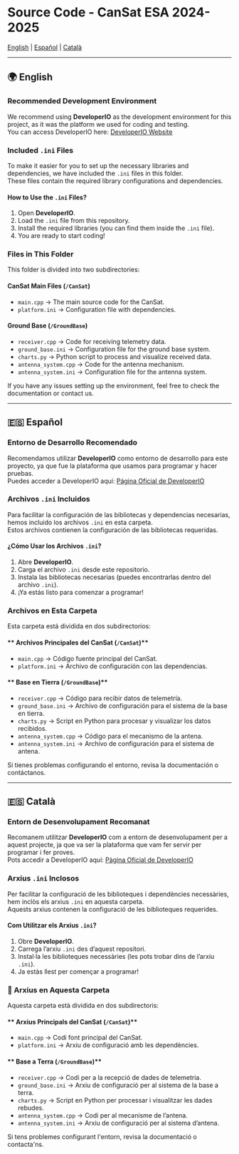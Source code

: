 # Source Code - CanSat ESA 2024-2025  

[English](#-english) | [Español](#-español) | [Català](#-català)  

---

## 🌍 English  

### Recommended Development Environment  

We recommend using **DeveloperIO** as the development environment for this project, as it was the platform we used for coding and testing.  
You can access DeveloperIO here: [DeveloperIO Website](https://developerio.com/)  

### Included `.ini` Files  

To make it easier for you to set up the necessary libraries and dependencies, we have included the `.ini` files in this folder.  
These files contain the required library configurations and dependencies.  

#### How to Use the `.ini` Files?  
1. Open **DeveloperIO**.  
2. Load the `.ini` file from this repository.  
3. Install the required libraries (you can find them inside the `.ini` file).  
4. You are ready to start coding!  

### Files in This Folder  

This folder is divided into two subdirectories:  

#### **CanSat Main Files (`/CanSat`)**  
- `main.cpp` → The main source code for the CanSat.  
- `platform.ini` → Configuration file with dependencies.  

#### **Ground Base (`/GroundBase`)**  
- `receiver.cpp` → Code for receiving telemetry data.  
- `ground_base.ini` → Configuration file for the ground base system.  
- `charts.py` → Python script to process and visualize received data.  
- `antenna_system.cpp` → Code for the antenna mechanism.  
- `antenna_system.ini` → Configuration file for the antenna system.  

If you have any issues setting up the environment, feel free to check the documentation or contact us.  

---

## 🇪🇸 Español  

### Entorno de Desarrollo Recomendado  

Recomendamos utilizar **DeveloperIO** como entorno de desarrollo para este proyecto, ya que fue la plataforma que usamos para programar y hacer pruebas.  
Puedes acceder a DeveloperIO aquí: [Página Oficial de DeveloperIO](https://developerio.com/)  

### Archivos `.ini` Incluidos  

Para facilitar la configuración de las bibliotecas y dependencias necesarias, hemos incluido los archivos `.ini` en esta carpeta.  
Estos archivos contienen la configuración de las bibliotecas requeridas.  

#### ¿Cómo Usar los Archivos `.ini`?  
1. Abre **DeveloperIO**.  
2. Carga el archivo `.ini` desde este repositorio.  
3. Instala las bibliotecas necesarias (puedes encontrarlas dentro del archivo `.ini`).  
4. ¡Ya estás listo para comenzar a programar!  

### Archivos en Esta Carpeta  

Esta carpeta está dividida en dos subdirectorios:  

#### ** Archivos Principales del CanSat (`/CanSat`)**  
- `main.cpp` → Código fuente principal del CanSat.  
- `platform.ini` → Archivo de configuración con las dependencias.  

#### ** Base en Tierra (`/GroundBase`)**  
- `receiver.cpp` → Código para recibir datos de telemetría.  
- `ground_base.ini` → Archivo de configuración para el sistema de la base en tierra.  
- `charts.py` → Script en Python para procesar y visualizar los datos recibidos.  
- `antenna_system.cpp` → Código para el mecanismo de la antena.  
- `antenna_system.ini` → Archivo de configuración para el sistema de antena.  

Si tienes problemas configurando el entorno, revisa la documentación o contáctanos.  

---

## 🇪🇸 Català  

### Entorn de Desenvolupament Recomanat  

Recomanem utilitzar **DeveloperIO** com a entorn de desenvolupament per a aquest projecte, ja que va ser la plataforma que vam fer servir per programar i fer proves.  
Pots accedir a DeveloperIO aquí: [Pàgina Oficial de DeveloperIO](https://developerio.com/)  

### Arxius `.ini` Inclosos  

Per facilitar la configuració de les biblioteques i dependències necessàries, hem inclòs els arxius `.ini` en aquesta carpeta.  
Aquests arxius contenen la configuració de les biblioteques requerides.  

#### Com Utilitzar els Arxius `.ini`?  
1. Obre **DeveloperIO**.  
2. Carrega l’arxiu `.ini` des d’aquest repositori.  
3. Instal·la les biblioteques necessàries (les pots trobar dins de l’arxiu `.ini`).  
4. Ja estàs llest per començar a programar!  

### 📂 Arxius en Aquesta Carpeta  

Aquesta carpeta està dividida en dos subdirectoris:  

#### ** Arxius Principals del CanSat (`/CanSat`)**  
- `main.cpp` → Codi font principal del CanSat.  
- `platform.ini` → Arxiu de configuració amb les dependències.  

#### ** Base a Terra (`/GroundBase`)**  
- `receiver.cpp` → Codi per a la recepció de dades de telemetria.  
- `ground_base.ini` → Arxiu de configuració per al sistema de la base a terra.  
- `charts.py` → Script en Python per processar i visualitzar les dades rebudes.  
- `antenna_system.cpp` → Codi per al mecanisme de l’antena.  
- `antenna_system.ini` → Arxiu de configuració per al sistema d’antena.  

Si tens problemes configurant l'entorn, revisa la documentació o contacta'ns.  
